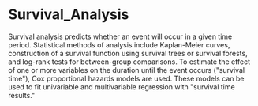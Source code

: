 # Survival_Analysis
Survival analysis predicts whether an event will occur in a given time period. Statistical methods of analysis include Kaplan-Meier curves, construction of a survival function using survival trees or survival forests, and log-rank tests for between-group comparisons. To estimate the effect of one or more variables on the duration until the event occurs ("survival time"), Cox proportional hazards models are used. These models can be used to fit univariable and multivariable regression with "survival time results."
